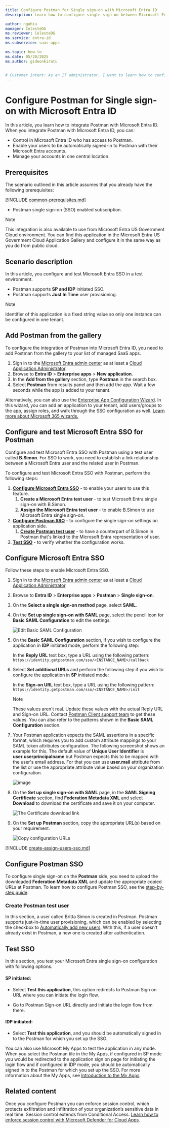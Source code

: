 ```yaml
---
title: Configure Postman for Single sign-on with Microsoft Entra ID
description: Learn how to configure single sign-on between Microsoft Entra ID and Postman.

author: nguhiu
manager: CelesteDG
ms.reviewer: CelesteDG
ms.service: entra-id
ms.subservice: saas-apps

ms.topic: how-to
ms.date: 05/20/2025
ms.author: gideonkiratu


# Customer intent: As an IT administrator, I want to learn how to configure single sign-on between Microsoft Entra ID and Postman so that I can control who has access to Postman, enable automatic sign-in with Microsoft Entra accounts, and manage my accounts in one central location.
---
```


# Configure Postman for Single sign-on with Microsoft Entra ID

In this article,  you learn how to integrate Postman with Microsoft Entra ID. When you integrate Postman with Microsoft Entra ID, you can:

* Control in Microsoft Entra ID who has access to Postman.
* Enable your users to be automatically signed-in to Postman with their Microsoft Entra accounts.
* Manage your accounts in one central location.

## Prerequisites
The scenario outlined in this article assumes that you already have the following prerequisites:

[!INCLUDE [common-prerequisites.md](~/identity/saas-apps/includes/common-prerequisites.md)]
* Postman single sign-on (SSO) enabled subscription.

> [!NOTE]
> This integration is also available to use from Microsoft Entra US Government Cloud environment. You can find this application in the Microsoft Entra US Government Cloud Application Gallery and configure it in the same way as you do from public cloud.

## Scenario description

In this article,  you configure and test Microsoft Entra SSO in a test environment.

* Postman supports **SP and IDP** initiated SSO.
* Postman supports **Just In Time** user provisioning.

> [!NOTE]
> Identifier of this application is a fixed string value so only one instance can be configured in one tenant.

## Add Postman from the gallery

To configure the integration of Postman into Microsoft Entra ID, you need to add Postman from the gallery to your list of managed SaaS apps.

1. Sign in to the [Microsoft Entra admin center](https://entra.microsoft.com) as at least a [Cloud Application Administrator](~/identity/role-based-access-control/permissions-reference.md#cloud-application-administrator).
1. Browse to **Entra ID** > **Enterprise apps** > **New application**.
1. In the **Add from the gallery** section, type **Postman** in the search box.
1. Select **Postman** from results panel and then add the app. Wait a few seconds while the app is added to your tenant.

 Alternatively, you can also use the [Enterprise App Configuration Wizard](https://portal.office.com/AdminPortal/home?Q=Docs#/azureadappintegration). In this wizard, you can add an application to your tenant, add users/groups to the app, assign roles, and walk through the SSO configuration as well. [Learn more about Microsoft 365 wizards.](/microsoft-365/admin/misc/azure-ad-setup-guides)

<a name='configure-and-test-azure-ad-sso-for-postman'></a>

## Configure and test Microsoft Entra SSO for Postman

Configure and test Microsoft Entra SSO with Postman using a test user called **B.Simon**. For SSO to work, you need to establish a link relationship between a Microsoft Entra user and the related user in Postman.

To configure and test Microsoft Entra SSO with Postman, perform the following steps:

1. **[Configure Microsoft Entra SSO](#configure-azure-ad-sso)** - to enable your users to use this feature.
    1. **Create a Microsoft Entra test user** - to test Microsoft Entra single sign-on with B.Simon.
    1. **Assign the Microsoft Entra test user** - to enable B.Simon to use Microsoft Entra single sign-on.
1. **[Configure Postman SSO](#configure-postman-sso)** - to configure the single sign-on settings on application side.
    1. **[Create Postman test user](#create-postman-test-user)** - to have a counterpart of B.Simon in Postman that's linked to the Microsoft Entra representation of user.
1. **[Test SSO](#test-sso)** - to verify whether the configuration works.

<a name='configure-azure-ad-sso'></a>

## Configure Microsoft Entra SSO

Follow these steps to enable Microsoft Entra SSO.

1. Sign in to the [Microsoft Entra admin center](https://entra.microsoft.com) as at least a [Cloud Application Administrator](~/identity/role-based-access-control/permissions-reference.md#cloud-application-administrator).
1. Browse to **Entra ID** > **Enterprise apps** > **Postman** > **Single sign-on**.
1. On the **Select a single sign-on method** page, select **SAML**.
1. On the **Set up single sign-on with SAML** page, select the pencil icon for **Basic SAML Configuration** to edit the settings.

   ![Edit Basic SAML Configuration](common/edit-urls.png)

1. On the **Basic SAML Configuration** section, if you wish to configure the application in **IDP** initiated mode, perform the following step:

    In the **Reply URL** text box, type a URL using the following pattern:
    `https://identity.getpostman.com/sso/<INSTANCE_NAME>/callback`

1. Select **Set additional URLs** and perform the following step if you wish to configure the application in **SP** initiated mode:

    In the **Sign-on URL** text box, type a URL using the following pattern:
    `https://identity.getpostman.com/sso/<INSTANCE_NAME>/init`

	> [!NOTE]
	> These values aren't real. Update these values with the actual Reply URL and Sign-on URL. Contact [Postman Client support team](mailto:help@getpostman.com) to get these values. You can also refer to the patterns shown in the **Basic SAML Configuration** section.

1. Your Postman application expects the SAML assertions in a specific format, which requires you to add custom attribute mappings to your SAML token attributes configuration. The following screenshot shows an example for this. The default value of **Unique User Identifier** is **user.userprincipalname** but Postman expects this to be mapped with the user's email address. For that you can use **user.mail** attribute from the list or use the appropriate attribute value based on your organization configuration.

    ![image](common/default-attributes.png)

1. On the **Set up single sign-on with SAML** page, in the **SAML Signing Certificate** section,  find **Federation Metadata XML** and select **Download** to download the certificate and save it on your computer.

	![The Certificate download link](common/metadataxml.png)

1. On the **Set up Postman** section, copy the appropriate URL(s) based on your requirement.

	![Copy configuration URLs](common/copy-configuration-urls.png)

<a name='create-an-azure-ad-test-user'></a>

[!INCLUDE [create-assign-users-sso.md](~/identity/saas-apps/includes/create-assign-users-sso.md)]

## Configure Postman SSO

To configure single sign-on on the **Postman** side, you need to upload the downloaded **Federation Metadata XML** and update the appropriate copied URLs at Postman. To learn how to configure Postman SSO, see the [step-by-step guide](https://learning.postman.com/docs/administration/sso/admin-sso/).

### Create Postman test user

In this section, a user called Britta Simon is created in Postman. Postman supports just-in-time user provisioning, which can be enabled by selecting  the checkbox to [Automatically add new users](https://learning.postman.com/docs/administration/sso/admin-sso/#automatically-adding-new-users). With this, if a user doesn't already exist in Postman, a new one is created after authentication.

## Test SSO 

In this section, you test your Microsoft Entra single sign-on configuration with following options. 

#### SP initiated:

* Select **Test this application**, this option redirects to Postman Sign on URL where you can initiate the login flow.  

* Go to Postman Sign-on URL directly and initiate the login flow from there.

#### IDP initiated:

* Select **Test this application**, and you should be automatically signed in to the Postman for which you set up the SSO. 

You can also use Microsoft My Apps to test the application in any mode. When you select the Postman tile in the My Apps, if configured in SP mode you would be redirected to the application sign on page for initiating the login flow and if configured in IDP mode, you should be automatically signed in to the Postman for which you set up the SSO. For more information about the My Apps, see [Introduction to the My Apps](https://support.microsoft.com/account-billing/sign-in-and-start-apps-from-the-my-apps-portal-2f3b1bae-0e5a-4a86-a33e-876fbd2a4510).

## Related content

Once you configure Postman you can enforce session control, which protects exfiltration and infiltration of your organization’s sensitive data in real time. Session control extends from Conditional Access. [Learn how to enforce session control with Microsoft Defender for Cloud Apps](/cloud-app-security/proxy-deployment-aad).
